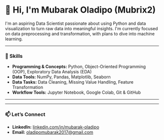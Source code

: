 # 👋 Hi, I'm Mubarak Oladipo (Mubrix2)

I'm an aspiring Data Scientist passionate about using Python and data visualization to turn raw data into meaningful insights. I'm currently focused on data preprocessing and transformation, with plans to dive into machine learning.

---

### 🔧 Skills
- **Programming & Concepts:** Python, Object-Oriented Programming (OOP), Exploratory Data Analysis (EDA)
- **Data Tools:** NumPy, Pandas, Matplotlib, Seaborn
- **Data Tasks:** Data Cleaning, Missing Value Handling, Feature Transformation
- **Workflow Tools:** Jupyter Notebook, Google Colab, Git & GitHub

---



---

### 📫 Let’s Connect
- **LinkedIn:** [linkedin.com/in/mubarak-oladipo](https://www.linkedin.com/in/mubarak-oladipo)
- **Email:** oladipomubarak2017@gmail.com
